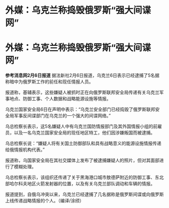 # 外媒：乌克兰称捣毁俄罗斯“强大间谍网”

# 外媒：乌克兰称捣毁俄罗斯“强大间谍网”

**参考消息网2月6日报道** 据法新社2月6日报道，乌克兰6日表示已经逮捕了5名据称暗中为俄罗斯工作的前任和现任情报人员。

报道称，基辅表示，这些嫌疑人被抓时正在向俄罗斯联邦安全局传递有关乌克兰军事地点、防御工事、个人数据和战略能源设施等情报。

乌克兰国家安全局6日在声明中表示：“乌克兰安全部门已经捣毁了俄罗斯联邦安全局军事反间谍部门在乌克兰的一个强大的间谍网络。”

乌总检察长表示，这5名嫌疑人中有乌克兰国防情报部门及其外国情报小组的前雇员，以及一名乌克兰国家安全局的现任地区特工，他们因涉嫌叛国而被逮捕。

乌总检察长说：“嫌疑人将有关国土防御部队和具有战略意义的能源设施情报传递给俄情报机构代表。”

报道称，乌国家安全局在其社交媒体上发布了被逮捕嫌疑人的照片，但对其面部进行了模糊处理。

乌总检察长表示，该组织还传递了关于黑海港口城市敖德萨附近的防御工事、东北部哈尔科夫地区火箭发射器的位置，以及有关乌克兰部队调动和车辆的情报。

报道提到，自俄乌冲突以来，乌克兰已经逮捕了几名据称是俄罗斯间谍或向俄罗斯上线传递战略情报的个人。（编译/涂颀）

